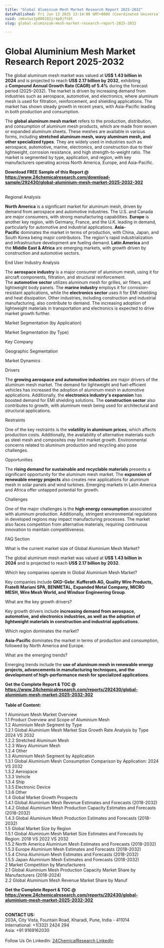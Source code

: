 ```yaml
---
title: "Global Aluminium Mesh Market Research Report 2025-2032"
datePublished: Fri Jun 13 2025 13:14:08 GMT+0000 (Coordinated Universal Time)
cuid: cmbutwz1p000102jr4p0jft8t
slug: global-aluminium-mesh-market-research-report-2025-2032

---
```


# Global Aluminium Mesh Market Research Report 2025-2032

<p>The global aluminum mesh market was valued at <strong>US$ 1.43 billion in 2024</strong> and is projected to reach <strong>US$ 2.17 billion by 2032</strong>, exhibiting a <strong>Compound Annual Growth Rate (CAGR) of 5.4%</strong> during the forecast period (2025–2032). The market is driven by increasing demand from industries such as aerospace, automotive, and electronics, where aluminum mesh is used for filtration, reinforcement, and shielding applications. The market has shown steady growth in recent years, with Asia-Pacific leading in both production and consumption.</p><p>
</p><p>The <strong>global aluminum mesh market</strong> refers to the production, distribution, and consumption of aluminum mesh products, which are made from woven or expanded aluminum sheets. These meshes are available in various forms, including <strong>stretched aluminum mesh, wavy aluminum mesh, and other specialized types</strong>. They are widely used in industries such as aerospace, automotive, marine, electronics, and construction due to their lightweight, corrosion resistance, and high strength-to-weight ratio. The market is segmented by type, application, and region, with key manufacturers operating across North America, Europe, and Asia-Pacific.</p><div><b>Download FREE Sample of this Report @ 
            <a href="https://www.24chemicalresearch.com/download-sample/292430/global-aluminium-mesh-market-2025-2032-302">
            https://www.24chemicalresearch.com/download-sample/292430/global-aluminium-mesh-market-2025-2032-302</a></b></div><br><p>
Regional Analysis</p><p>
</p><p><strong>North America</strong> is a significant market for aluminum mesh, driven by demand from aerospace and automotive industries. The U.S. and Canada are major consumers, with strong manufacturing capabilities. <strong>Europe</strong> is another key region, with Germany, France, and the U.K. leading in demand, particularly for automotive and industrial applications. <strong>Asia-Pacific</strong> dominates the market in terms of production, with China, Japan, and South Korea being major contributors. The region's rapid industrialization and infrastructure development are fueling demand. <strong>Latin America</strong> and the <strong>Middle East &amp; Africa</strong> are emerging markets, with growth driven by construction and automotive sectors.</p><p>
End User Industry Analysis</p><p>
</p><p>The <strong>aerospace industry</strong> is a major consumer of aluminum mesh, using it for aircraft components, filtration, and structural reinforcement. The <strong>automotive sector</strong> utilizes aluminum mesh for grilles, air filters, and lightweight body panels. The <strong>marine industry</strong> employs it for corrosion-resistant applications, while the <strong>electronics sector</strong> uses it for EMI shielding and heat dissipation. Other industries, including construction and industrial manufacturing, also contribute to demand. The increasing adoption of lightweight materials in transportation and electronics is expected to drive market growth further.</p><p>
Market Segmentation (by Application)</p><p>
</p><p>
Market Segmentation (by Type)</p><p>
</p><p>
Key Company</p><p>
</p><p>
Geographic Segmentation</p><p>
</p><p>
Market Dynamics</p><p>
Drivers</p><p>
</p><p>The <strong>growing aerospace and automotive industries</strong> are major drivers of the aluminum mesh market. The demand for lightweight and fuel-efficient vehicles has increased the adoption of aluminum mesh in automotive applications. Additionally, the <strong>electronics industry's expansion</strong> has boosted demand for EMI shielding solutions. The <strong>construction sector</strong> also contributes to growth, with aluminum mesh being used for architectural and structural applications.</p><p>
Restraints</p><p>
</p><p>One of the key restraints is the <strong>volatility in aluminum prices</strong>, which affects production costs. Additionally, the availability of alternative materials such as steel mesh and composites may limit market growth. Environmental concerns related to aluminum production and recycling also pose challenges.</p><p>
Opportunities</p><p>
</p><p>The <strong>rising demand for sustainable and recyclable materials</strong> presents a significant opportunity for the aluminum mesh market. The <strong>expansion of renewable energy projects</strong> also creates new applications for aluminum mesh in solar panels and wind turbines. Emerging markets in Latin America and Africa offer untapped potential for growth.</p><p>
Challenges</p><p>
</p><p>One of the major challenges is the <strong>high energy consumption</strong> associated with aluminum production. Additionally, stringent environmental regulations in developed regions may impact manufacturing processes. The market also faces competition from alternative materials, requiring continuous innovation to maintain competitiveness.</p><p>
FAQ Section</p><p>
What is the current market size of Global Aluminium Mesh Market?</p><p>
</p><p>The global aluminum mesh market was valued at <strong>US$ 1.43 billion in 2024</strong> and is projected to reach <strong>US$ 2.17 billion by 2032</strong>.</p><p>
Which key companies operate in Global Aluminium Mesh Market?</p><p>
</p><p>Key companies include <strong>GKD-Gebr. Kufferath AG, Quality Wire Products, Fratelli Mariani SPA, BENMETAL, Expanded Metal Company, MICRO MESH, Wire Mesh World, and Windsor Engineering Group</strong>.</p><p>
What are the key growth drivers?</p><p>
</p><p>Key growth drivers include <strong>increasing demand from aerospace, automotive, and electronics industries, as well as the adoption of lightweight materials in construction and industrial applications</strong>.</p><p>
Which region dominates the market?</p><p>
</p><p><strong>Asia-Pacific</strong> dominates the market in terms of production and consumption, followed by North America and Europe.</p><p>
What are the emerging trends?</p><p>
</p><p>Emerging trends include the <strong>use of aluminum mesh in renewable energy projects, advancements in manufacturing techniques, and the development of high-performance mesh for specialized applications</strong>.</p>

<div><b>Get the Complete Report & TOC @ 
            <a href="https://www.24chemicalresearch.com/reports/292430/global-aluminium-mesh-market-2025-2032-302">
            https://www.24chemicalresearch.com/reports/292430/global-aluminium-mesh-market-2025-2032-302</a></b></div><br>
            <b>Table of Content:</b><p>1 Aluminium Mesh Market Overview<br />
    1.1 Product Overview and Scope of Aluminium Mesh<br />
    1.2 Aluminium Mesh Segment by Type<br />
        1.2.1 Global Aluminium Mesh Market Size Growth Rate Analysis by Type 2024 VS 2032<br />
        1.2.2 Stretched Aluminum Mesh<br />
        1.2.3 Wavy Aluminum Mesh<br />
        1.2.4 Other<br />
    1.3 Aluminium Mesh Segment by Application<br />
        1.3.1 Global Aluminium Mesh Consumption Comparison by Application: 2024 VS 2032<br />
        1.3.2 Aerospace<br />
        1.3.3 Vehicle<br />
        1.3.4 Ship<br />
        1.3.5 Electronic Device<br />
        1.3.6 Other<br />
    1.4 Global Market Growth Prospects<br />
        1.4.1 Global Aluminium Mesh Revenue Estimates and Forecasts (2018-2032)<br />
        1.4.2 Global Aluminium Mesh Production Capacity Estimates and Forecasts (2018-2032)<br />
        1.4.3 Global Aluminium Mesh Production Estimates and Forecasts (2018-2032)<br />
    1.5 Global Market Size by Region<br />
        1.5.1 Global Aluminium Mesh Market Size Estimates and Forecasts by Region: 2018 VS 2022 VS 2032<br />
        1.5.2 North America Aluminium Mesh Estimates and Forecasts (2018-2032)<br />
        1.5.3 Europe Aluminium Mesh Estimates and Forecasts (2018-2032)<br />
        1.5.4 China Aluminium Mesh Estimates and Forecasts (2018-2032)<br />
        1.5.5 Japan Aluminium Mesh Estimates and Forecasts (2018-2032)<br />
2 Market Competition by Manufacturers<br />
    2.1 Global Aluminium Mesh Production Capacity Market Share by Manufacturers (2018-2024)<br />
    2.2 Global Aluminium Mesh Revenue Market Share by Manuf</p>

<div><b>Get the Complete Report & TOC @ 
            <a href="https://www.24chemicalresearch.com/reports/292430/global-aluminium-mesh-market-2025-2032-302">
            https://www.24chemicalresearch.com/reports/292430/global-aluminium-mesh-market-2025-2032-302</a></b></div><br>

<b>CONTACT US:</b><br>
            203A, City Vista, Fountain Road, Kharadi, Pune, India - 411014<br>
            International: +1(332) 2424 294<br>
            Asia: +91 9169162030 <br><br>
            Follow Us On LinkedIn: <a href="https://www.linkedin.com/company/24chemicalresearch/">24ChemicalResearch LinkedIn</a>